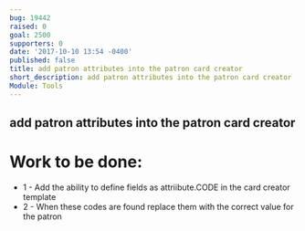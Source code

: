 ```yaml
---
bug: 19442
raised: 0
goal: 2500
supporters: 0
date: '2017-10-10 13:54 -0400'
published: false
title: add patron attributes into the patron card creator
short_description: add patron attributes into the patron card creator
Module: Tools
---
```

## add patron attributes into the patron card creator

# Work to be done:
* 1 - Add the ability to define fields as attriibute.CODE in the card creator template
* 2 - When these codes are found replace them with the correct value for the patron


